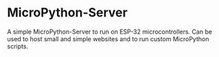 # MicroPython-Server
A simple MicroPython-Server to run on ESP-32 microcontrollers. Can be used to host small and simple websites and to run custom MicroPython scripts.
